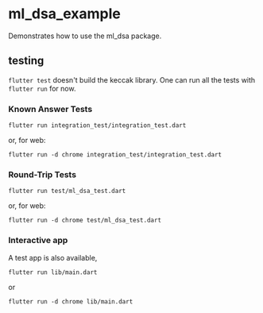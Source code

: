 # ml_dsa_example

Demonstrates how to use the ml_dsa package.

## testing

`flutter test` doesn't build the keccak library. One can run all the tests with
`flutter run` for now.

### Known Answer Tests

```
flutter run integration_test/integration_test.dart
```

or, for web:

```
flutter run -d chrome integration_test/integration_test.dart
```

### Round-Trip Tests

```
flutter run test/ml_dsa_test.dart
```

or, for web:

```
flutter run -d chrome test/ml_dsa_test.dart
```

### Interactive app

A test app is also available,

```
flutter run lib/main.dart
```

or 

```
flutter run -d chrome lib/main.dart
```
